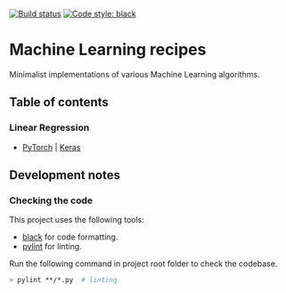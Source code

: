 [![Build status](https://github.com/bpesquet/mlrecipes/workflows/build/badge.svg)](https://github.com/bpesquet/mlrecipes/actions)
[![Code style: black](https://img.shields.io/badge/code%20style-black-000000.svg)](https://github.com/psf/black)

# Machine Learning recipes

Minimalist implementations of various Machine Learning algorithms.

## Table of contents

### Linear Regression

- [PyTorch](pytorch/linear_regression.py) | [Keras](keras/linear_regression.py)

## Development notes

### Checking the code

This project uses the following tools:

- [black](https://github.com/psf/black) for code formatting.
- [pylint](https://www.pylint.org/) for linting.

Run the following command in project root folder to check the codebase.

```bash
> pylint **/*.py  # linting
```
